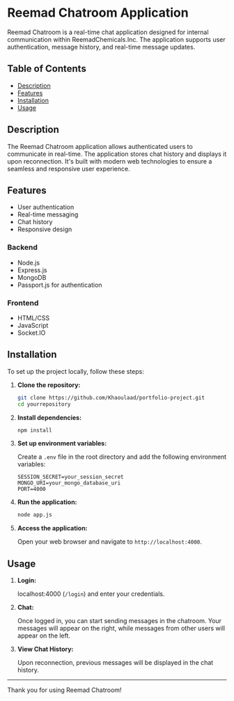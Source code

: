# Reemad Chatroom Application

Reemad Chatroom is a real-time chat application designed for internal communication within ReemadChemicals.Inc. The application supports user authentication, message history, and real-time message updates.

## Table of Contents

- [Description](#description)
- [Features](#features)
- [Installation](#installation)
- [Usage](#usage)

## Description

The Reemad Chatroom application allows authenticated users to communicate in real-time. The application stores chat history and displays it upon reconnection. It's built with modern web technologies to ensure a seamless and responsive user experience.

## Features

- User authentication
- Real-time messaging
- Chat history
- Responsive design


### Backend

- Node.js
- Express.js
- MongoDB
- Passport.js for authentication

### Frontend

- HTML/CSS
- JavaScript
- Socket.IO


## Installation

To set up the project locally, follow these steps:

1. **Clone the repository:**

    ```bash
    git clone https://github.com/Khaoulaad/portfolio-project.git
    cd yourrepository
    ```

2. **Install dependencies:**

    ```bash
    npm install
    ```

3. **Set up environment variables:**

    Create a `.env` file in the root directory and add the following environment variables:

    ```plaintext
    SESSION_SECRET=your_session_secret
    MONGO_URI=your_mongo_database_uri
    PORT=4000
    ```

4. **Run the application:**

    ```bash
    node app.js
    ```

5. **Access the application:**

    Open your web browser and navigate to `http://localhost:4000`.

## Usage

1. **Login:**

    localhost:4000 (`/login`) and enter your credentials.

2. **Chat:**

    Once logged in, you can start sending messages in the chatroom. Your messages will appear on the right, while messages from other users will appear on the left.

3. **View Chat History:**

    Upon reconnection, previous messages will be displayed in the chat history.

---

Thank you for using Reemad Chatroom!

